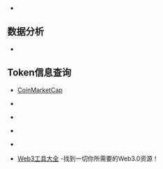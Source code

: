 - []()

## 数据分析
- []()
## Token信息查询

- [CoinMarketCap](https://coinmarketcap.com/)
- []()
- []()
- []()
- []()


- [Web3工具大全](https://www.useweb3.xyz/) -找到一切你所需要的Web3.0资源！


